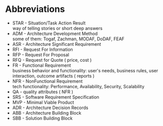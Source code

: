 # Abbreviations

* STAR - Situation/Task Action Result  
  way of telling stories or short deep answers
* ADM - Architecture Development Method   
  some of them: Togaf, Zachman, MODAF, DoDAF, FEAF
* ASR - Architecture Significant Requirement
* RFI - Request For Information
* RFP - Request For Proposal
* RFQ - Request for Quote ( price, cost )
* FR -  Functional Requirement  
  business behavior and functionality: user's needs, business rules, user interaction, outcome artifacts ( reports )
* NFR - NonFunctional Requirement  
  tech functionality: Performance, Availability, Security, Scalability
* QA - quality attributes ( NFR )
* SRS - Software Requirement Specification
* MVP - Minimal Viable Product
* ADR - Architecture Decision Records
* ABB - Architecture Building Block
* SBB - Solution Building Block
